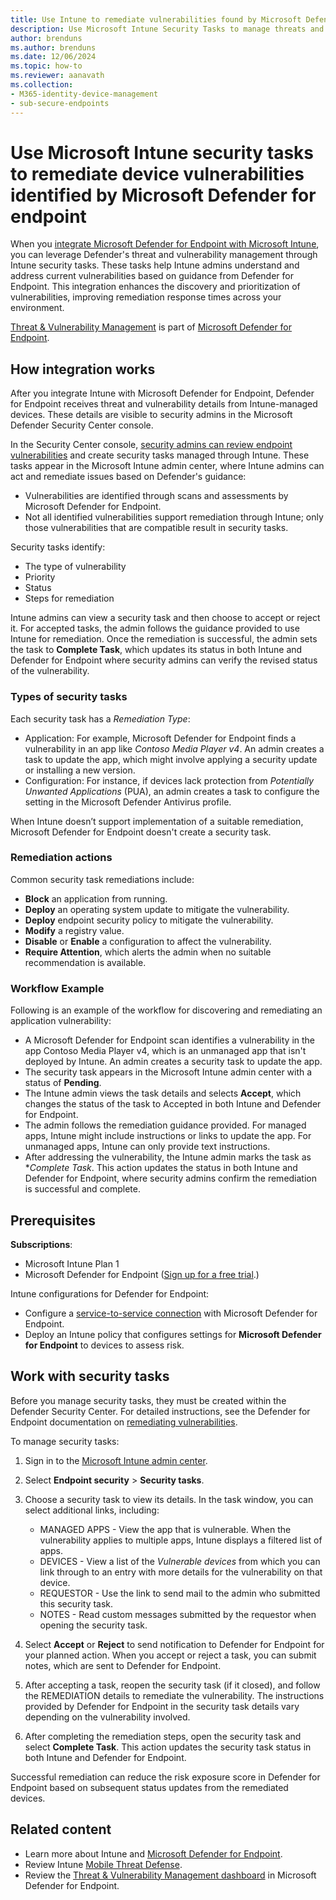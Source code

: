 ```yaml
---
title: Use Intune to remediate vulnerabilities found by Microsoft Defender for Endpoint
description: Use Microsoft Intune Security Tasks to manage threats and vulnerabilities identified by Microsoft Defender for Endpoint.
author: brenduns
ms.author: brenduns
ms.date: 12/06/2024
ms.topic: how-to
ms.reviewer: aanavath
ms.collection:
- M365-identity-device-management
- sub-secure-endpoints
---
```


# Use Microsoft Intune security tasks to remediate device vulnerabilities identified by Microsoft Defender for endpoint

When you [integrate Microsoft Defender for Endpoint with Microsoft Intune](/mem/intune-service/protect/microsoft-defender-integrate#connect-microsoft-defender-for-endpoint-to-intune), you can leverage Defender's threat and vulnerability management through Intune security tasks. These tasks help Intune admins understand and address current vulnerabilities based on guidance from Defender for Endpoint. This integration enhances the discovery and prioritization of vulnerabilities, improving remediation response times across your environment.

[Threat & Vulnerability Management](/windows/security/threat-protection/windows-defender-atp/next-gen-threat-and-vuln-mgt) is part of [Microsoft Defender for Endpoint](/microsoft-365/security/defender-endpoint/microsoft-defender-endpoint).

## How integration works

After you integrate Intune with Microsoft Defender for Endpoint, Defender for Endpoint receives threat and vulnerability details from Intune-managed devices. These details are visible to security admins in the Microsoft Defender Security Center console.

In the Security Center console, [security admins can review endpoint vulnerabilities](/defender-vulnerability-management/defender-vulnerability-management#remediation-and-tracking) and create security tasks managed through Intune. These tasks appear in the Microsoft Intune admin center, where Intune admins can act and remediate issues based on Defender's guidance:

- Vulnerabilities are identified through scans and assessments by Microsoft Defender for Endpoint.
- Not all identified vulnerabilities support remediation through Intune; only those vulnerabilities that are compatible result in security tasks.

Security tasks identify:

- The type of vulnerability
- Priority
- Status
- Steps for remediation

Intune admins can view a security task and then choose to accept or reject it. For accepted tasks, the admin follows the guidance provided to use Intune for remediation. Once the remediation is successful, the admin sets the task to **Complete Task**, which updates its status in both Intune and Defender for Endpoint where security admins can verify the revised status of the vulnerability.

### Types of security tasks

Each security task has a *Remediation Type*:
- Application: For example, Microsoft Defender for Endpoint finds a vulnerability in an app like *Contoso Media Player v4*. An admin creates a task to update the app, which might involve applying a security update or installing a new version.
- Configuration: For instance, if devices lack protection from *Potentially Unwanted Applications* (PUA), an admin creates a task to configure the setting in the Microsoft Defender Antivirus profile.

When Intune doesn’t support implementation of a suitable remediation, Microsoft Defender for Endpoint doesn't create a security task.

### Remediation actions

Common security task remediations include:

- **Block** an application from running.
- **Deploy** an operating system update to mitigate the vulnerability.
- **Deploy** endpoint security policy to mitigate the vulnerability.
- **Modify** a registry value.
- **Disable** or **Enable** a configuration to affect the vulnerability.
- **Require Attention**, which alerts the admin when no suitable recommendation is available.

### Workflow Example

Following is an example of the workflow for discovering and remediating an application vulnerability:

- A Microsoft Defender for Endpoint scan identifies a vulnerability in the app Contoso Media Player v4, which is an unmanaged app that isn't deployed by Intune. An admin creates a security task to update the app.
- The security task appears in the Microsoft Intune admin center with a status of **Pending**.
- The Intune admin views the task details and selects **Accept**, which changes the status of the task to Accepted in both Intune and Defender for Endpoint.
- The admin follows the remediation guidance provided. For managed apps, Intune might include instructions or links to update the app. For unmanaged apps, Intune can only provide text instructions.
- After addressing the vulnerability, the Intune admin marks the task as **Complete Task*. This action updates the status in both Intune and Defender for Endpoint, where security admins confirm the remediation is successful and complete.

## Prerequisites

**Subscriptions**:

- Microsoft Intune Plan 1
- Microsoft Defender for Endpoint ([Sign up for a free trial](https://www.microsoft.com/security/business/endpoint-security/microsoft-defender-endpoint).)

Intune configurations for Defender for Endpoint:
- Configure a [service-to-service connection](/mem/intune-service/protect/microsoft-defender-integrate#connect-microsoft-defender-for-endpoint-to-intune) with Microsoft Defender for Endpoint.
- Deploy an Intune policy that configures settings for **Microsoft Defender for Endpoint** to devices to assess risk.


## Work with security tasks

Before you manage security tasks, they must be created within the Defender Security Center. For detailed instructions, see the Defender for Endpoint documentation on [remediating vulnerabilities](/microsoft-365/security/defender-endpoint/tvm-remediation?view=o365-worldwide&preserve-view=true#request-remediation).

To manage security tasks:

1. Sign in to the [Microsoft Intune admin center](https://go.microsoft.com/fwlink/?linkid=2109431).

2. Select **Endpoint security** > **Security tasks**.
3. Choose a security task to view its details. In the task window, you can select additional links, including:
   - MANAGED APPS - View the app that is vulnerable. When the vulnerability applies to multiple apps, Intune displays a filtered list of apps.
   - DEVICES - View a list of the *Vulnerable devices* from which you can link through to an entry with more details for the vulnerability on that device.
   - REQUESTOR - Use the link to send mail to the admin who submitted this security task.
   - NOTES - Read custom messages submitted by the requestor when opening the security task.

4. Select **Accept** or **Reject** to send notification to Defender for Endpoint for your planned action. When you accept or reject a task, you can submit notes, which are sent to Defender for Endpoint.

5. After accepting a task, reopen the security task (if it closed), and follow the REMEDIATION details to remediate the vulnerability. The instructions provided by Defender for Endpoint in the security task details vary depending on the vulnerability involved.

6. After completing the remediation steps, open the security task and select **Complete Task**. This action updates the security task status in both Intune and Defender for Endpoint.

Successful remediation can reduce the risk exposure score in Defender for Endpoint based on subsequent status updates from the remediated devices.

## Related content

- Learn more about Intune and [Microsoft Defender for Endpoint](microsoft-defender-with-intune.md).
- Review Intune [Mobile Threat Defense](mobile-threat-defense.md).
- Review the [Threat & Vulnerability Management dashboard](/windows/security/threat-protection/windows-defender-atp/tvm-dashboard-insights) in Microsoft Defender for Endpoint.
